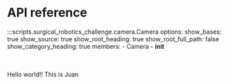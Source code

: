 # API reference


:::scripts.surgical_robotics_challenge.camera.Camera
    options:
        show_bases: true
        show_source: true 
        show_root_heading: true
        show_root_full_path: false
        show_category_heading: true
        members:
        - Camera
        - __init__

<br><br>
Hello world!! This is Juan





